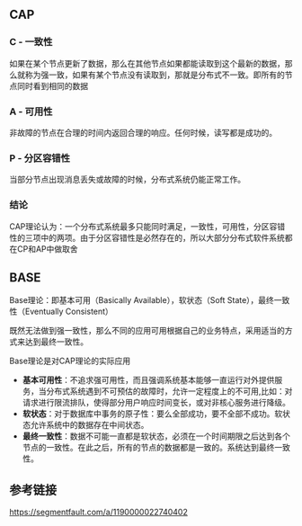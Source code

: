 ## CAP

### C - 一致性

如果在某个节点更新了数据，那么在其他节点如果都能读取到这个最新的数据，那么就称为强一致，如果有某个节点没有读取到，那就是分布式不一致。即所有的节点同时看到相同的数据

### A - 可用性

非故障的节点在合理的时间内返回合理的响应。任何时候，读写都是成功的。

### P - 分区容错性

当部分节点出现消息丢失或故障的时候，分布式系统仍能正常工作。

### 结论

CAP理论认为：一个分布式系统最多只能同时满足，一致性，可用性，分区容错性的三项中的两项。由于分区容错性是必然存在的，所以大部分分布式软件系统都在CP和AP中做取舍

## BASE

Base理论：即基本可用（Basically Available），软状态（Soft State），最终一致性（Eventually Consistent）

既然无法做到强一致性，那么不同的应用可用根据自己的业务特点，采用适当的方式来达到最终一致性。

Base理论是对CAP理论的实际应用

* **基本可用性**：不追求强可用性，而且强调系统基本能够一直运行对外提供服务，当分布式系统遇到不可预估的故障时，允许一定程度上的不可用,比如：对请求进行限流排队，使得部分用户响应时间变长，或对非核心服务进行降级。
* **软状态**：对于数据库中事务的原子性：要么全部成功，要不全部不成功。软状态允许系统中的数据存在中间状态。
* **最终一致性**：数据不可能一直都是软状态，必须在一个时间期限之后达到各个节点的一致性。在此之后，所有的节点的数据都是一致的。系统达到最终一致性。



## 参考链接

https://segmentfault.com/a/1190000022740402